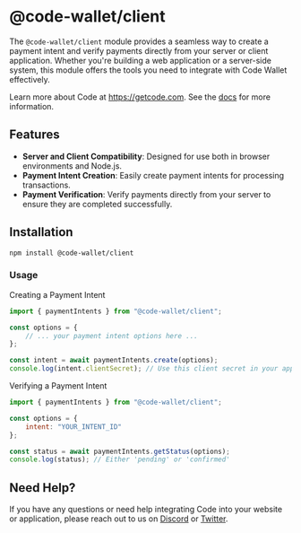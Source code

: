 # @code-wallet/client
The `@code-wallet/client` module provides a seamless way to create a payment
intent and verify payments directly from your server or client application.
Whether you're building a web application or a server-side system, this module
offers the tools you need to integrate with Code Wallet effectively.

Learn more about Code at https://getcode.com. See the [docs](https://code-wallet.github.io/code-sdk/docs) for more information.

## Features
* **Server and Client Compatibility**: Designed for use both in browser environments and Node.js.
* **Payment Intent Creation**: Easily create payment intents for processing transactions.
* **Payment Verification**: Verify payments directly from your server to ensure they are completed successfully.

## Installation
```
npm install @code-wallet/client
```

### Usage

Creating a Payment Intent

```javascript
import { paymentIntents } from "@code-wallet/client";

const options = {
    // ... your payment intent options here ...
};

const intent = await paymentIntents.create(options);
console.log(intent.clientSecret); // Use this client secret in your application
```

Verifying a Payment Intent

```javascript
import { paymentIntents } from "@code-wallet/client";

const options = {
    intent: "YOUR_INTENT_ID"
};

const status = await paymentIntents.getStatus(options);
console.log(status); // Either 'pending' or 'confirmed'
```

## Need Help?
If you have any questions or need help integrating Code into your website or
application, please reach out to us on [Discord](https://discord.gg/DunN9aNS) or
[Twitter](https://twitter.com/getcode).
